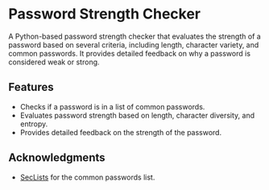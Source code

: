# Password Strength Checker

A Python-based password strength checker that evaluates the strength of a password based on several criteria, including length, character variety, and common passwords. It provides detailed feedback on why a password is considered weak or strong.

## Features

- Checks if a password is in a list of common passwords.
- Evaluates password strength based on length, character diversity, and entropy.
- Provides detailed feedback on the strength of the password.

## Acknowledgments

- [SecLists](https://github.com/danielmiessler/SecLists) for the common passwords list.
